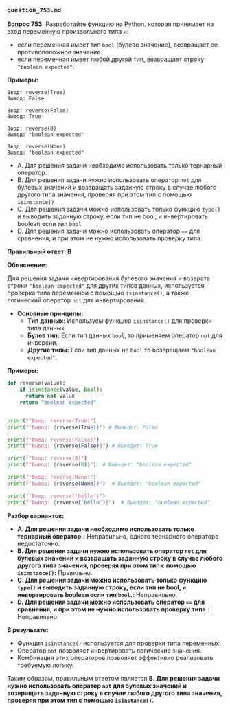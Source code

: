 ### `question_753.md`

**Вопрос 753.** Разработайте функцию на Python, которая принимает на вход переменную произвольного типа и:

*   если переменная имеет тип `bool` (булево значение), возвращает ее противоположное значение.
*   если переменная имеет любой другой тип, возвращает строку `"boolean expected"`.

**Примеры:**
```
Ввод: reverse(True)
Вывод: False

Ввод: reverse(False)
Вывод: True

Ввод: reverse(0)
Вывод: "boolean expected"

Ввод: reverse(None)
Вывод: "boolean expected"
```

- A.  Для решения задачи необходимо использовать только тернарный оператор.
- B. Для решения задачи нужно использовать оператор `not` для булевых значений и возвращать заданную строку в случае любого другого типа значения, проверяя при этом тип с помощью `isinstance()`
- C. Для решения задачи можно использовать только функцию `type()` и выводить заданную строку, если тип не bool, и инвертировать boolean  если тип  `bool`
-  D. Для решения задачи можно использовать оператор `==` для сравнения, и при этом не нужно использовать проверку типа.

**Правильный ответ: B**

**Объяснение:**

Для решения задачи инвертирования булевого значения и возврата строки `"boolean expected"` для других типов данных, используется  проверка типа переменной с помощью `isinstance()`, а также  логический оператор  `not` для инвертирования.

*   **Основные принципы:**
    *   **Тип данных:** Используем  функцию  `isinstance()`  для проверки типа данных
     *  **Булев тип:**  Если тип данных  `bool`, то применяем оператор  `not`  для инверсии.
     *   **Другие типы:**  Если тип данных не `bool` то возвращаем `"boolean expected"`.

**Примеры:**
```python
def reverse(value):
    if isinstance(value, bool):
      return not value
    return "boolean expected"


print(f"Ввод: reverse(True)")
print(f"Вывод: {reverse(True)}") # Выведет: False

print(f"Ввод: reverse(False)")
print(f"Вывод: {reverse(False)}") # Выведет: True

print(f"Ввод: reverse(0)")
print(f"Вывод: {reverse(0)}")  # Выведет: "boolean expected"

print(f"Ввод: reverse(None)")
print(f"Вывод: {reverse(None)}")  # Выведет: "boolean expected"

print(f"Ввод: reverse('hello')")
print(f"Вывод: {reverse('hello')}")  # Выведет: "boolean expected"
```
**Разбор вариантов:**
*  **A. Для решения задачи необходимо использовать только тернарный оператор.:** Неправильно, одного тернарного оператора недостаточно.
*  **B. Для решения задачи нужно использовать оператор `not` для булевых значений и возвращать заданную строку в случае любого другого типа значения, проверяя при этом тип с помощью `isinstance()`:** Правильно.
*   **C. Для решения задачи можно использовать только функцию `type()` и выводить заданную строку, если тип не bool, и инвертировать boolean  если тип  `bool`.:** Неправильно.
*   **D. Для решения задачи можно использовать оператор `==` для сравнения, и при этом не нужно использовать проверку типа.:** Неправильно.

**В результате:**
*  Функция `isinstance()` используется для проверки типа переменных.
*   Оператор  `not` позволяет инвертировать логические значения.
*  Комбинация  этих операторов позволяет  эффективно реализовать требуемую логику.

Таким образом, правильным ответом является **B. Для решения задачи нужно использовать оператор `not` для булевых значений и возвращать заданную строку в случае любого другого типа значения, проверяя при этом тип с помощью `isinstance()`.**
